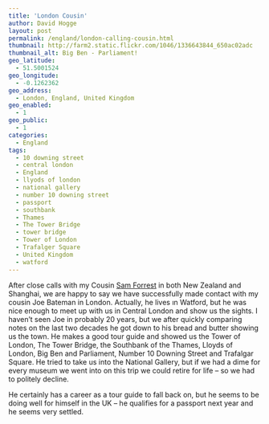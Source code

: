 ```yaml
---
title: 'London Cousin'
author: David Hogge
layout: post
permalink: /england/london-calling-cousin.html
thumbnail: http://farm2.static.flickr.com/1046/1336643844_650ac02adc
thumbnail_alt: Big Ben - Parliament!
geo_latitude:
  - 51.5001524
geo_longitude:
  - -0.1262362
geo_address:
  - London, England, United Kingdom
geo_enabled:
  - 1
geo_public:
  - 1
categories:
  - England
tags:
  - 10 downing street
  - central london
  - England
  - llyods of london
  - national gallery
  - number 10 downing street
  - passport
  - southbank
  - Thames
  - The Tower Bridge
  - tower bridge
  - Tower of London
  - Trafalger Square
  - United Kingdom
  - watford
---
```

After close calls with my Cousin [Sam Forrest][1] in both New Zealand and Shanghai, we are happy to say we have successfully made contact with my cousin Joe Bateman in London. Actually, he lives ın Watford, but he was nice enough to meet up with us in Central London and show us the sights. I haven&#8217;t seen Joe in probably 20 years, but we after quickly comparing notes on the last two decades he got down to his bread and butter showing us the town. He makes a good tour guide and showed us the Tower of London, The Tower Bridge, the Southbank of the Thames, Lloyds of London, Big Ben and Parliament, Number 10 Downing Street and Trafalgar Square. He tried to take us into the National Gallery, but if we had a dime for every museum we went into on this trip we could retire for life &#8211; so we had to politely decline.

He certainly has a career as a tour guide to fall back on, but he seems to be doing well for himself in the UK &#8211; he qualifies for a passport next year and he seems very settled.

 [1]: http://www.jawolf.com/samf/
